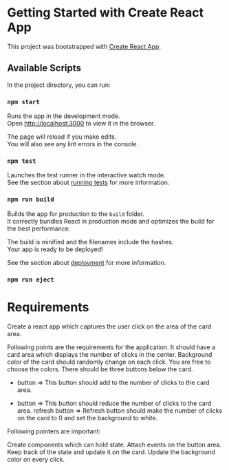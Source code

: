 # Getting Started with Create React App

This project was bootstrapped with [Create React App](https://github.com/facebook/create-react-app).

## Available Scripts

In the project directory, you can run:

### `npm start`

Runs the app in the development mode.\
Open [http://localhost:3000](http://localhost:3000) to view it in the browser.

The page will reload if you make edits.\
You will also see any lint errors in the console.

### `npm test`

Launches the test runner in the interactive watch mode.\
See the section about [running tests](https://facebook.github.io/create-react-app/docs/running-tests) for more information.

### `npm run build`

Builds the app for production to the `build` folder.\
It correctly bundles React in production mode and optimizes the build for the best performance.

The build is minified and the filenames include the hashes.\
Your app is ready to be deployed!

See the section about [deployment](https://facebook.github.io/create-react-app/docs/deployment) for more information.

### `npm run eject`

# Requirements
Create a react app which captures the user click on the area of the card area.

Following points are the requirements for the application.
It should have a card area which displays the number of clicks in the center.
Background color of the card should randomly change on each click. You are free to choose the colors.
There should be three buttons below the card.
+  button =>  This button should add to the number of clicks to the card area.
- button => This button should reduce the number of clicks to the card area.
refresh button => Refresh button should make the number of clicks on the card to 0 and set the background to white.



Following pointers are important:

Create components which can hold state.
Attach events on the button area.
Keep track of the state and update it on the card.
Update the background color on every click.

